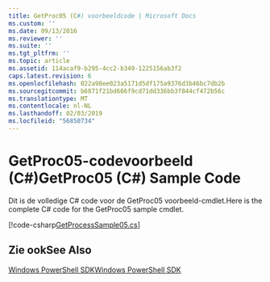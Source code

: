 ```yaml
---
title: GetProc05 (C#) voorbeeldcode | Microsoft Docs
ms.custom: ''
ms.date: 09/13/2016
ms.reviewer: ''
ms.suite: ''
ms.tgt_pltfrm: ''
ms.topic: article
ms.assetid: 114acaf9-b295-4cc2-b349-1225156ab3f2
caps.latest.revision: 6
ms.openlocfilehash: 022a98ee023a5171d5df175a9376d3b46bc7db2b
ms.sourcegitcommit: b6871f21bd666f9cd71dd336bb3f844cf472b56c
ms.translationtype: MT
ms.contentlocale: nl-NL
ms.lasthandoff: 02/03/2019
ms.locfileid: "56850734"
---
```

# <a name="getproc05-c-sample-code"></a><span data-ttu-id="6a7e8-102">GetProc05-codevoorbeeld (C#)</span><span class="sxs-lookup"><span data-stu-id="6a7e8-102">GetProc05 (C#) Sample Code</span></span>

<span data-ttu-id="6a7e8-103">Dit is de volledige C# code voor de GetProc05 voorbeeld-cmdlet.</span><span class="sxs-lookup"><span data-stu-id="6a7e8-103">Here is the complete C# code for the GetProc05 sample cmdlet.</span></span>

[!code-csharp[GetProcessSample05.cs](../../powershell-sdk-samples/SDK-2.0/csharp/GetProcessSample05/GetProcessSample05.cs#L11-L411 "GetProcessSample05.cs")]

## <a name="see-also"></a><span data-ttu-id="6a7e8-104">Zie ook</span><span class="sxs-lookup"><span data-stu-id="6a7e8-104">See Also</span></span>

[<span data-ttu-id="6a7e8-105">Windows PowerShell SDK</span><span class="sxs-lookup"><span data-stu-id="6a7e8-105">Windows PowerShell SDK</span></span>](../windows-powershell-reference.md)